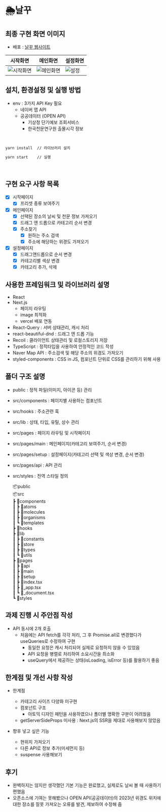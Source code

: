 # 🌦️날꾸

## 최종 구현 화면 이미지
- 배포 : 
[날꾸 웹사이트](https://nal-ggu-revision.vercel.app/) 

|시작화면|메인화면|설정화면|
|------|---|---|
|![시작화면](https://user-images.githubusercontent.com/52700427/222425195-02c24763-ee7e-436b-9822-76520c2a33c9.png)|![메인화면](https://user-images.githubusercontent.com/52700427/222425278-b8743ea6-5034-462c-828f-815ab1c0118b.png)|![설정](https://user-images.githubusercontent.com/52700427/222425326-b8356464-45b6-4b70-aafe-719c51833df7.png)|

    
## 설치, 환경설정 및 실행 방법

  - env : 3가지 API Key 필요
      - 네이버 맵 API
      - 공공데이터 (OPEN API)
          - 기상청 단기예보 조회서비스
          - 한국천문연구원 출몰시각 정보
          
<br/>

  ```bash
  yarn install  // 라이브러리 설치

  yarn start    // 실행
  ```
<br/>  
    
## 구현 요구 사항 목록
  - [x] 시작페이지
      - [x] 프리셋 종류 보여주기
  - [x] 메인페이지
      - [x] 선택된 장소의 날씨 및 천문 정보 가져오기
      - [x] 드래그 앤 드롭으로 카테고리 순서 변경
      - [x] 주소찾기
          - [x] 원하는 주소 검색
          - [x] 주소에 해당하는 위경도 가져오기
  - [x] 설정페이지
      - [x] 드래그앤드롭으로 순서 변경
      - [x] 카테고리별 색상 변경
      - [x] 카테고리 추가, 삭제
      
## 사용한 프레임워크 및 라이브러리 설명

  - React
  - Next.js
    - 페이지 라우팅
    - image 최적화
    - vercel 배포 연동
  - React-Query : 서버 상태관리, 캐시 처리
  - react-beautiful-dnd : 드래그 앤 드롭 기능
  - Recoil : 클라이언트 상태관리 및 로컬스토리지 저장
  - TypeScript : 정적타입을 사용하여 안정적인 코드 작성
  - Naver Map API : 주소검색 및 해당 주소의 위경도 가져오기
  - styled-components : CSS in JS, 컴포넌트 단위로 CSS를 관리하기 위해 사용

  ##  폴더 구조 설명

  - public : 정적 파일(이미지, 아이콘 등) 관리
  - src/components : 페이지별 사용하는 컴포넌트 
  - src/hooks : 주소관련 훅
  - src/lib : 상태, 타입, 유틸, 상수 관리
  - src/pages : 페이지 라우팅 및 시작페이지
  - src/pages/main : 메인페이지(카테고리 보여주기, 순서 변경)
  - src/pages/setup : 설정페이지(카테고리 선택 및 색상 변경, 순서 변경)
  - src/pages/api : API 관리
  - src/styles : 전역 스타일 정의
  
    📦public<br/>
    📦src<br/>
     ┣ 📂components<br/>
     ┃ ┣ 📂atoms<br/>
     ┃ ┣ 📂molecules<br/>
     ┃ ┣ 📂organisms<br/>
     ┃ ┗ 📂templates<br/>
     ┣ 📂hooks<br/>
     ┣ 📂lib<br/>
     ┃ ┣ 📂constants<br/>
     ┃ ┣ 📂store<br/>
     ┃ ┣ 📂types<br/>
     ┃ ┗ 📂utils<br/>
     ┣ 📂pages<br/>
     ┃ ┣ 📂api<br/>
     ┃ ┣ 📂main<br/>
     ┃ ┣ 📂setup<br/>
     ┃ ┣ 📜index.tsx<br/>
     ┃ ┣ 📜_app.tsx<br/>
     ┃ ┗ 📜_document.tsx<br/>
     ┗ 📂styles<br/>

##  과제 진행 시 주안점 작성
  - API 동시에 2개 호출
    - 처음에는 API fetch를 각각 처리, 그 후 Promise.all로 변경했다가 useQueries로 수정하여 구현
      - 동일한 요청은 캐시 처리되어 실제로 요청하지 않을 수 있었음
      - API 요청을 병렬로 처리하여 소요시간을 최소화
      - useQuery에서 제공하는 상태(isLoading, isError 등)를 활용하기 좋음

##  한계점 및 개선 사항 작성
  - 한계점
    - 카테고리 사이즈 다양화 미구현
    - 컴포넌트 구조
        - 아토믹 디자인 패턴을 사용하였으나 폴더별 명확한 구분이 어려웠음
    - getServerSideProps 미사용 : Next.js의 SSR을 제대로 사용해보지 않았음
    
  - 향후 넣고 싶은 기능
    - 현위치 가져오기
    - 다른 API로 정보 추가(미세먼지 등)
    - suspense 사용해보기

## 후기
  - 완벽하지는 않지만 생각했던 기본 기능은 완료했고, 실제로도 날씨 볼 때 사용하기 편했음
  - 오픈소스에 기여는 못해봤으나 OPEN API(공공데이터)의 2023년 위경도 위치에 대한 장소를 잘못 가져오는 오류를 발견, 제보하여 수정해 줌
  
